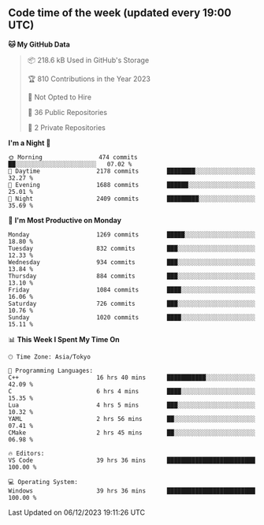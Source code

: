 ## Code time of the week (updated every 19:00 UTC)

<!--START_SECTION:waka-->
**🐱 My GitHub Data** 

> 📦 218.6 kB Used in GitHub's Storage 
 > 
> 🏆 810 Contributions in the Year 2023
 > 
> 🚫 Not Opted to Hire
 > 
> 📜 36 Public Repositories 
 > 
> 🔑 2 Private Repositories 
 > 
**I'm a Night 🦉** 

```text
🌞 Morning                474 commits         ██░░░░░░░░░░░░░░░░░░░░░░░   07.02 % 
🌆 Daytime                2178 commits        ████████░░░░░░░░░░░░░░░░░   32.27 % 
🌃 Evening                1688 commits        ██████░░░░░░░░░░░░░░░░░░░   25.01 % 
🌙 Night                  2409 commits        █████████░░░░░░░░░░░░░░░░   35.69 % 
```
📅 **I'm Most Productive on Monday** 

```text
Monday                   1269 commits        █████░░░░░░░░░░░░░░░░░░░░   18.80 % 
Tuesday                  832 commits         ███░░░░░░░░░░░░░░░░░░░░░░   12.33 % 
Wednesday                934 commits         ███░░░░░░░░░░░░░░░░░░░░░░   13.84 % 
Thursday                 884 commits         ███░░░░░░░░░░░░░░░░░░░░░░   13.10 % 
Friday                   1084 commits        ████░░░░░░░░░░░░░░░░░░░░░   16.06 % 
Saturday                 726 commits         ███░░░░░░░░░░░░░░░░░░░░░░   10.76 % 
Sunday                   1020 commits        ████░░░░░░░░░░░░░░░░░░░░░   15.11 % 
```


📊 **This Week I Spent My Time On** 

```text
🕑︎ Time Zone: Asia/Tokyo

💬 Programming Languages: 
C++                      16 hrs 40 mins      ███████████░░░░░░░░░░░░░░   42.09 % 
C                        6 hrs 4 mins        ████░░░░░░░░░░░░░░░░░░░░░   15.35 % 
Lua                      4 hrs 5 mins        ███░░░░░░░░░░░░░░░░░░░░░░   10.32 % 
YAML                     2 hrs 56 mins       ██░░░░░░░░░░░░░░░░░░░░░░░   07.41 % 
CMake                    2 hrs 45 mins       ██░░░░░░░░░░░░░░░░░░░░░░░   06.98 % 

🔥 Editors: 
VS Code                  39 hrs 36 mins      █████████████████████████   100.00 % 

💻 Operating System: 
Windows                  39 hrs 36 mins      █████████████████████████   100.00 % 
```


 Last Updated on 06/12/2023 19:11:26 UTC
<!--END_SECTION:waka-->